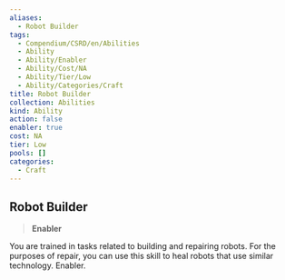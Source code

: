 ```yaml
---
aliases:
  - Robot Builder
tags:
  - Compendium/CSRD/en/Abilities
  - Ability
  - Ability/Enabler
  - Ability/Cost/NA
  - Ability/Tier/Low
  - Ability/Categories/Craft
title: Robot Builder
collection: Abilities
kind: Ability
action: false
enabler: true
cost: NA
tier: Low
pools: []
categories:
  - Craft
---
```

## Robot Builder    
>**Enabler**  
    
You are trained in tasks related to building and repairing robots. For the purposes of repair, you can use this skill to heal robots that use similar technology. Enabler.